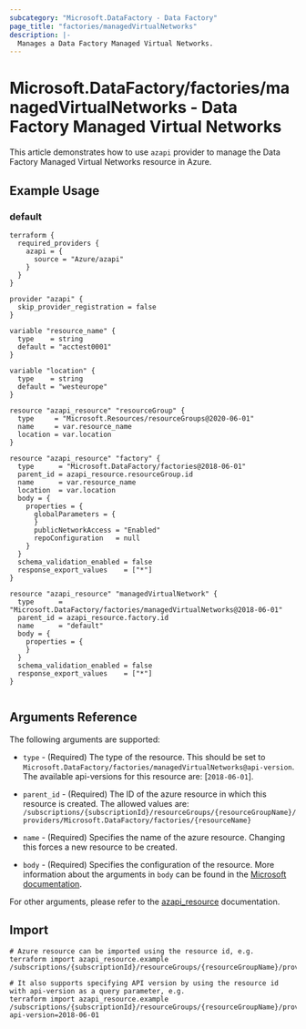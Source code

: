 ```yaml
---
subcategory: "Microsoft.DataFactory - Data Factory"
page_title: "factories/managedVirtualNetworks"
description: |-
  Manages a Data Factory Managed Virtual Networks.
---
```


# Microsoft.DataFactory/factories/managedVirtualNetworks - Data Factory Managed Virtual Networks

This article demonstrates how to use `azapi` provider to manage the Data Factory Managed Virtual Networks resource in Azure.

## Example Usage

### default

```hcl
terraform {
  required_providers {
    azapi = {
      source = "Azure/azapi"
    }
  }
}

provider "azapi" {
  skip_provider_registration = false
}

variable "resource_name" {
  type    = string
  default = "acctest0001"
}

variable "location" {
  type    = string
  default = "westeurope"
}

resource "azapi_resource" "resourceGroup" {
  type     = "Microsoft.Resources/resourceGroups@2020-06-01"
  name     = var.resource_name
  location = var.location
}

resource "azapi_resource" "factory" {
  type      = "Microsoft.DataFactory/factories@2018-06-01"
  parent_id = azapi_resource.resourceGroup.id
  name      = var.resource_name
  location  = var.location
  body = {
    properties = {
      globalParameters = {
      }
      publicNetworkAccess = "Enabled"
      repoConfiguration   = null
    }
  }
  schema_validation_enabled = false
  response_export_values    = ["*"]
}

resource "azapi_resource" "managedVirtualNetwork" {
  type      = "Microsoft.DataFactory/factories/managedVirtualNetworks@2018-06-01"
  parent_id = azapi_resource.factory.id
  name      = "default"
  body = {
    properties = {
    }
  }
  schema_validation_enabled = false
  response_export_values    = ["*"]
}


```



## Arguments Reference

The following arguments are supported:

* `type` - (Required) The type of the resource. This should be set to `Microsoft.DataFactory/factories/managedVirtualNetworks@api-version`. The available api-versions for this resource are: [`2018-06-01`].

* `parent_id` - (Required) The ID of the azure resource in which this resource is created. The allowed values are:  
  `/subscriptions/{subscriptionId}/resourceGroups/{resourceGroupName}/providers/Microsoft.DataFactory/factories/{resourceName}`

* `name` - (Required) Specifies the name of the azure resource. Changing this forces a new resource to be created.

* `body` - (Required) Specifies the configuration of the resource. More information about the arguments in `body` can be found in the [Microsoft documentation](https://learn.microsoft.com/en-us/azure/templates/Microsoft.DataFactory/factories/managedVirtualNetworks?pivots=deployment-language-terraform).

For other arguments, please refer to the [azapi_resource](https://registry.terraform.io/providers/Azure/azapi/latest/docs/resources/resource) documentation.

## Import

 ```shell
 # Azure resource can be imported using the resource id, e.g.
 terraform import azapi_resource.example /subscriptions/{subscriptionId}/resourceGroups/{resourceGroupName}/providers/Microsoft.DataFactory/factories/{resourceName}/managedVirtualNetworks/{resourceName}
 
 # It also supports specifying API version by using the resource id with api-version as a query parameter, e.g.
 terraform import azapi_resource.example /subscriptions/{subscriptionId}/resourceGroups/{resourceGroupName}/providers/Microsoft.DataFactory/factories/{resourceName}/managedVirtualNetworks/{resourceName}?api-version=2018-06-01
 ```
